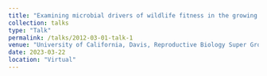 ```yaml
---
title: "Examining microbial drivers of wildlife fitness in the growing anthropogenic landscape"
collection: talks
type: "Talk"
permalink: /talks/2012-03-01-talk-1
venue: "University of California, Davis, Reproductive Biology Super Group"
date: 2023-03-22
location: "Virtual"
---
```


